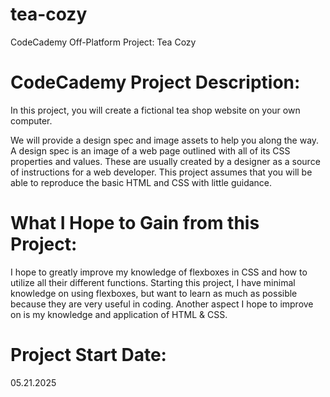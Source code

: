 # tea-cozy
CodeCademy Off-Platform Project: Tea Cozy

# CodeCademy Project Description: 
In this project, you will create a fictional tea shop website on your own computer.

We will provide a design spec and image assets to help you along the way. A design spec is an image of a web page outlined with all of its CSS properties and values. These are usually created by a designer as a source of instructions for a web developer. This project assumes that you will be able to reproduce the basic HTML and CSS with little guidance.

# What I Hope to Gain from this Project:
I hope to greatly improve my knowledge of flexboxes in CSS and how to utilize all their different functions. Starting this project, I have minimal knowledge on using flexboxes, but want to learn as much as possible because they are very useful in coding. Another aspect I hope to improve on is my knowledge and application of HTML & CSS.

# Project Start Date:
05.21.2025

